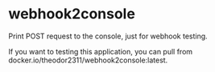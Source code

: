 # webhook2console

Print POST request to the console, just for webhook testing.

If you want to testing this application, you can pull from docker.io/theodor2311/webhook2console:latest.
